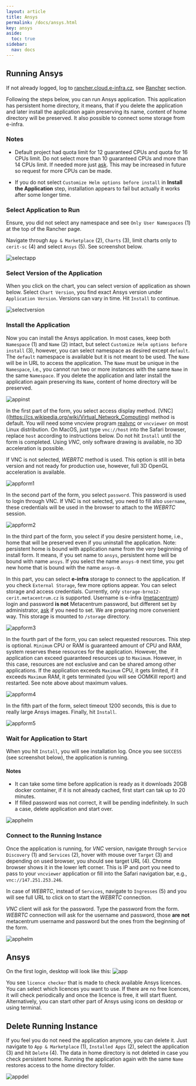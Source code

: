 ```yaml
---
layout: article
title: Ansys
permalink: /docs/ansys.html
key: ansys
aside:
  toc: true
sidebar:
  nav: docs
---
```


## Running Ansys

If not already logged, log to [rancher.cloud.e-infra.cz](https://rancher.cloud.e-infra.cz), see [Rancher](/containers-compute/rancher) section.

Following the steps below, you can run Ansys application. This application has persistent home directory, it means, that if you delete the application and later install the application again preserving its name, content of home directory will be preserved. It also possible to connect some storage from e-infra.

### Notes

* Default project had quota limit for 12 guaranteed CPUs and quota for 16 CPUs limit. Do not select more than 10 guaranteed CPUs and more than 14 CPUs limit. If needed more just [ask](mailto:k8s@ics.muni.cz). This may be increased in future so request for more CPUs can be made. 

* If you do not select `Customize Helm options before install` in **Install the Application** step, installation appears to fail but actually it works after some longer time.

### Select Application to Run

Ensure, you did not select any namespace and see `Only User Namespaces` (1) at the top of the Rancher page.

Navigate through `App & Marketplace` (2), `Charts` (3), limit charts only to `cerit-sc` (4) and select `Ansys` (5). See screenshot below.

![selectapp](selectapp.png)

### Select Version of the Application

When you click on the chart, you can select version of application as shown below. Select `Chart Version`, you find exact Ansys version under `Application Version`. Versions can vary in time. Hit `Install` to continue.

![selectversion](selectversion.png)

### Install the Application

Now you can install the Ansys application. In most cases, keep both `Namespace` (1) and `Name` (2) intact, but select `Customize Helm options before install` (3), however, you can select namespace as desired except `default`. The `default` namespace is available but it is not meant to be used. The `Name` will be in URL to access the application. The `Name` must be unique in the `Namespace`, i.e., you cannot run two or more instances with the same `Name` in the same `Namespace`. If you delete the application and later install the application again preserving its `Name`, content of home directory will be preserved. 

![appinst](appinst.png)

In the first part of the form, you select access display method. [VNC]((https://cs.wikipedia.org/wiki/Virtual_Network_Computing) method is default. You will need some vncview program [realvnc](https://www.realvnc.com/en/connect/download/viewer/) or `vncviewer` on most Linux distribution. On MacOS, just type `vnc://host` into the Safari browser, replace `host` according to instructions below. Do not hit `Install` until the form is completed. Using *VNC*, only software drawing is available, no 3D acceleration is possible.

If VNC is not selected, *WEBRTC* method is used. This option is still in beta version and not ready for production use, however, full 3D OpenGL acceleration is available.

![appform1](appform1.png)

In the second part of the form, you select `password`. This password is used to login through VNC. If VNC is not selected, you need to fill also `username`, these credentials will be used in the browser to attach to the *WEBRTC* session.

![appform2](appform2.png)

In the third part of the form, you select if you desire persistent home, i.e., home that will be preserved even if you uninstall the application. Note: persistent home is bound with application name from the very beginning of install form. It means, if you set name to `ansys`, persistent home will be bound with name `ansys`. If you select the name `ansys-0` next time, you get new home that is bound with the name `ansys-0`.

In this part, you can select **e-infra** storage to connect to the application. If you check `External Storage`, few more options appear. You can select storage and access credentials. Currently, only `storage-brno12-cerit.metacentrum.cz` is supported. Username is e-infra ([metacentrum](https://metavo.metacentrum.cz/)) login and password **is not** Metacentrum password, but different set by administrator, [ask](mailto:k8s@ics.muni.cz) if you need to set. We are preparing more convenient way. This storage is mounted to `/storage` directory.

![appform3](appform3.png)

In the fourth part  of the form, you can select requested resources. This step is optional. `Minimum` CPU or RAM is guaranteed amount of CPU and RAM, system reserves these resources for the application. However, the application can exceed guaranteed resources up to `Maximum`. However, in this case, resources are not exclusive and can be shared among other applications. If the application exceeds `Maximum` CPU, it gets limited, if it exceeds `Maximum` RAM, it gets terminated (you will see OOMKill report) and restarted. See note above about maximum values.

![appform4](appform4.png)

In the fifth part of the form, select timeout 1200 seconds, this is due to really large Ansys images. Finally, hit `Install`.

![appform5](appform5.png)

### Wait for Application to Start

When you hit `Install`, you will see installation log. Once you see `SUCCESS` (see screenshot below), the application is running. 

#### Notes

* It can take some time before application is ready as it downloads 20GB docker container, if it is not already cached, first start can tak up to 20 minutes.
* If filled password was not correct, it will be pending indefinitely. In such a case, delete application and start over.

![apphelm](apphelm.png)

### Connect to the Running Instance

Once the application is running, for *VNC* version, navigate through `Service Discovery` (1) and `Services` (2), hover with mouse over `Target` (3) and depending on used browser, you should see target URL (4). Chrome browser shows it in the lower left corner. This is IP and port you need to pass to your `vncviewer` application or fill into the Safari navigation bar, e.g., `vnc://147.251.253.246`.

In case of *WEBRTC*, instead of `Services`, navigate to `Ingresses` (5) and you will see full URL to click on to start the *WEBRTC* connection.

*VNC* client will ask for the password. Type the password from the form. *WEBRTC* connection will ask for the username and password, those **are not** metacentrum username and password but the ones from the beginning of the form.

![apphelm](appservice.png)

## Ansys

On the first login, desktop will look like this:
![app](app.png)

You see `licence checker` that is made to check available Ansys licences. You can select which licences you want to use. If there are no free licences, it will check periodically and once the licence is free, it will start fluent. Alternatively, you can start other part of Ansys using icons on desktop or using terminal.

## Delete Running Instance

If you feel you do not need the application anymore, you can delete it. Just navigate to `App & Marketplace` (1), `Installed Apps` (2), select the application (3) and hit `Delete` (4). The data in home directory is not deleted in case you check persistent home. Running the application again with the same `Name` restores access to the home directory folder.

![appdel](appdel.png)
